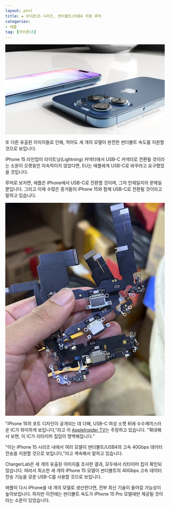 ```yaml
---
layout: post  
title: ✚ 아이폰15 시리즈, 썬더볼트/USB4 지원 루머
categories:
- 애플
tag: [아이폰15]
---
```


<div class="markdown-image">
<img src="/assets/article_images/2023-08-17-iphone15-thunderbolt/1.jpg" alt="" align="middle"/></div>

<p class="drop-korean">
또 다른 유출된 이미지들로 인해, 적어도 세 개의 모델이 완전한 썬더볼트 속도를 지원할 것으로 보입니다.
</p>

iPhone 15 라인업이 라이트닝(Lightning) 커넥터에서 USB-C 커넥터로 전환될 것이라는 소문이 오랫동안 지속적이지 않았다면, EU는 애플에게 USB-C로 바꾸라고 요구했었을 것입니다. 

루머로 보자면, 애플은 iPhone에서 USB-C로 전환할 것이며, 그저 언제일지의 문제일 뿐입니다. 그리고 이제 수많은 증거들이 iPhone 15와 함께 USB-C로 전환될 것이라고 말하고 있습니다.

<div class="markdown-image">
<img src="/assets/article_images/2023-08-17-iphone15-thunderbolt/2.jpg" alt="" align="middle"/></div>

"iPhone 15의 포트 디자인이 공개되는 데 더해, USB-C 여성 소켓 뒤에 수수께끼스러운 IC가 희미하게 보입니다,"라고 이 [AppleInsider TV](https://appleinsider.com/articles/23/08/16/three-iphone-15-models-rumored-to-get-thunderboltusb4-connector)는 주장하고 있습니다. "확대해서 보면, 이 IC가 리타이머 칩임이 명백해집니다."

"이는 iPhone 15 시리즈 내에서 여러 모델이 썬더볼트/USB4의 고속 40Gbps 데이터 전송을 지원할 것으로 보입니다,"라고 계속해서 말하고 있습니다.

ChargerLab은 세 개의 유출된 이미지를 조사한 결과, 모두에서 리타이머 칩이 확인되었습니다. 따라서 최소한 세 개의 iPhone 15 모델이 썬더볼트의 40Gbps 고속 데이터 전송 기능을 갖춘 USB-C를 사용할 것으로 보입니다.

애플이 다시 iPhone을 네 개의 모델로 생산한다면, 전부 최신 기술이 들어갈 가능성이 높아보입니다. 하지만 이전에는 썬더볼트 속도가 iPhone 15 Pro 모델에만 제공될 것이라는 소문이 있었습니다.